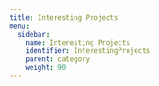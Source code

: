 ```yaml
---
title: Interesting Projects
menu:
  sidebar:
    name: Interesting Projects
    identifier: InterestingProjects
    parent: category
    weight: 90
---
```

